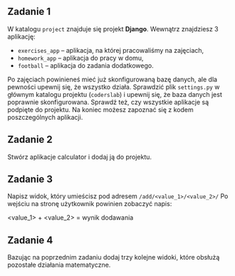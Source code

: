 ## Zadanie 1


W katalogu `project` znajduje się projekt **Django**. Wewnątrz znajdziesz 3 aplikację:
* `exercises_app` &ndash; aplikacja, na której pracowaliśmy na zajęciach,
* `homework_app` &ndash; aplikacja do pracy w domu,
* `football` &ndash; aplikacja do zadania dodatkowego.

Po zajęciach powinieneś mieć już skonfigurowaną bazę danych, ale dla pewności upewnij się, że wszystko działa.
Sprawdzić plik `settings.py` w głównym katalogu projektu (`coderslab`) i upewnij się, że baza danych jest poprawnie 
skonfigurowana. Sprawdź też, czy wszystkie aplikacje są podpięte do projektu. Na koniec możesz zapoznać się z kodem
poszczególnych aplikacji. 



## Zadanie 2

Stwórz aplikacje calculator i dodaj ją do projektu.


## Zadanie 3

Napisz widok, który umieścisz pod adresem `/add/<value_1>/<value_2>/`
Po wejściu na stronę użytkownik powinien zobaczyć napis:

<value_1> + <value_2> = wynik dodawania


## Zadanie 4

Bazując na poprzednim zadaniu dodaj trzy kolejne widoki, które obsłużą pozostałe działania matematyczne.
